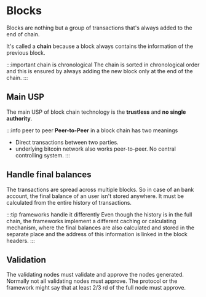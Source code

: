 # Blocks

Blocks are nothing but a group of transactions that's
always added to the end of chain.

It's called a **chain** because a block always contains the information of the previous block.

:::important chain is chronological
The chain is sorted in chronological order and
this is ensured by always adding the new block only at the end of the chain.
:::

## Main USP

The main USP of block chain technology is the **trustless** and **no single authority**.

:::info peer to peer
**Peer-to-Peer** in a block chain has two meanings

- Direct transactions between two parties.
- underlying bitcoin network also works peer-to-peer.
  No central controlling system.
  :::

## Handle final balances

The transactions are spread across multiple blocks.
So in case of an bank account, the final balance of an user isn't stored anywhere.
It must be calculated from the entire history of transactions.

:::tip frameworks handle it differently
Even though the history is in the full chain,
the frameworks implement a different caching or calculating mechanism,
where the final balances are also calculated and stored in the separate place and
the address of this information is linked in the block headers.
:::

## Validation

The validating nodes must validate and approve the nodes generated.
Normally not all validating nodes must approve.
The protocol or the framework might say that at least 2/3 rd of the full node must approve.

